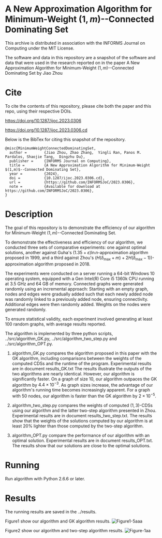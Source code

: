 
# A New Approximation Algorithm for Minimum-Weight $(1,m)$--Connected Dominating Set

This archive is distributed in association with the INFORMS Journal on Computing under the MIT License.

The software and data in this repository are a snapshot of the software and data that were used in the research reported on in the paper A New Approximation Algorithm for Minimum-Weight $(1,m)$--Connected Dominating Set
by Jiao Zhou

# Cite

To cite the contents of this repository, please cite both the paper and this repo, using their respective DOIs.

https://doi.org/10.1287/ijoc.2023.0306

https://doi.org/10.1287/ijoc.2023.0306.cd

Below is the BibTex for citing this snapshot of the repository.

```
@misc{MinimumWeightConnectedDominatingSet,
  author =        {Jiao Zhou, Zhao Zhang,  Yingli Ran, Panos M. Pardalos, Shaojie Tang,  Dingzhu Du},
  publisher =     {INFORMS Journal on Computing},
  title =         {A New Approximation Algorithm for Minimum-Weight $(1,m)$--Connected Dominating Set},
  year =          {2024},
  doi =           {10.1287/ijoc.2023.0306.cd},
  url =           {https://github.com/INFORMSJoC/2023.0306},
  note =          {Available for download at https://github.com/INFORMSJoC/2023.0306},
}  
```

# Description

The goal of this repository is to demonstrate the efficiency of our algorithm for Minimum-Weight $(1,m)$--Connected Dominating Set.

To demonstrate the effectiveness and efficiency of our algorithm, we conducted three sets of comparative experiments: 
one against optimal solutions, another against Guha's $(1.35+\varepsilon)\ln n$-approximation algorithm proposed in 1999, 
and a third against Zhou's $(H(\delta_{\max}+m)+2H(\delta_{\max}-1))$-approximation algorithm proposed in 2018.

The experiments were conducted on a server running a 64-bit Windows 10 operating system, 
equipped with a Gen Intel(R) Core i5 1360k CPU running at 3.5 GHz and 64 GB of memory. 
Connected graphs were generated randomly using an incremental approach: 
Starting with an empty graph, nodes and edges were gradually added such that each newly added node was randomly 
linked to a previously added node, ensuring connectivity. Additional edges were then randomly added. 
Weights on the nodes were generated randomly.

To ensure statistical validity, each experiment involved generating at least 100 random graphs, 
with average results reported.

The algorithm is implemented by three python scripts, ../src/algorithm_GK.py, ../src/algorithm_two_step.py and ../src/algorithm_OPT.py.

1. algorithm_GK.py compares the algorithm proposed in this paper with the GK algorithm, 
   including comparisons between the weights of the computed CDSs and the runtime of the program. 
   Experimental results are in document results_GK.txt
   The results illustrate the outputs of the two algorithms are nearly identical. 
   However, our algorithm is significantly faster. On a graph of size 10, 
   our algorithm outpaces the GK algorithm by $4.4\times 10^{-3}$. 
   As graph sizes increase, the advantage of our algorithm's running time becomes increasingly apparent. 
   For a graph with 50 nodes, our algorithm is faster than the GK algorithm by $2\times 10^{-5}$.

2. algorithm_two_step.py compares the weights of computed $(1,3)$-CDSs using our algorithm 
   and the latter two-step algorithm presented in Zhou. Experimental results are in document results_two_step.txt. 
   The results show that the weights of the solutions computed by our algorithm is at least $20\%$ 
   lighter than those computed by the two-step algorithm.

3. algorithm_OPT.py compare the performance of our algorithm with an optimal solution. 
   Experimental results are in document results_OPT.txt. The results show that our solutions 
   are close to the optimal solutions.

# Running 

Run algorithm with Python 2.6.6 or later.

# Results

The running results are saved in the ../results.

Figure1 show our algorithm and GK algorithm results.
![Figure1-5aaa](https://github.com/user-attachments/assets/f32fbc45-92c4-4186-be88-ec2f80514708)

Figure2 show our algorithm and two-step algorithm results.
![Figure-1aa](https://github.com/user-attachments/assets/2fe66a1e-8098-41d3-a746-b17e8716bf8b)


